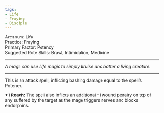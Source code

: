 ```yaml
---
tags:
- Life
- Fraying
- Disciple
---
```


Arcanum: Life\
Practice: Fraying\
Primary Factor: Potency\
Suggested Rote Skills: Brawl, Intimidation, Medicine

---

_A mage can use Life magic to simply bruise and batter a living creature._

---

This is an attack spell, inflicting bashing damage equal to the spell’s Potency.

**+1 Reach:** The spell also inflicts an additional –1 wound penalty on top of any suffered by the target as the mage triggers nerves and blocks endorphins.